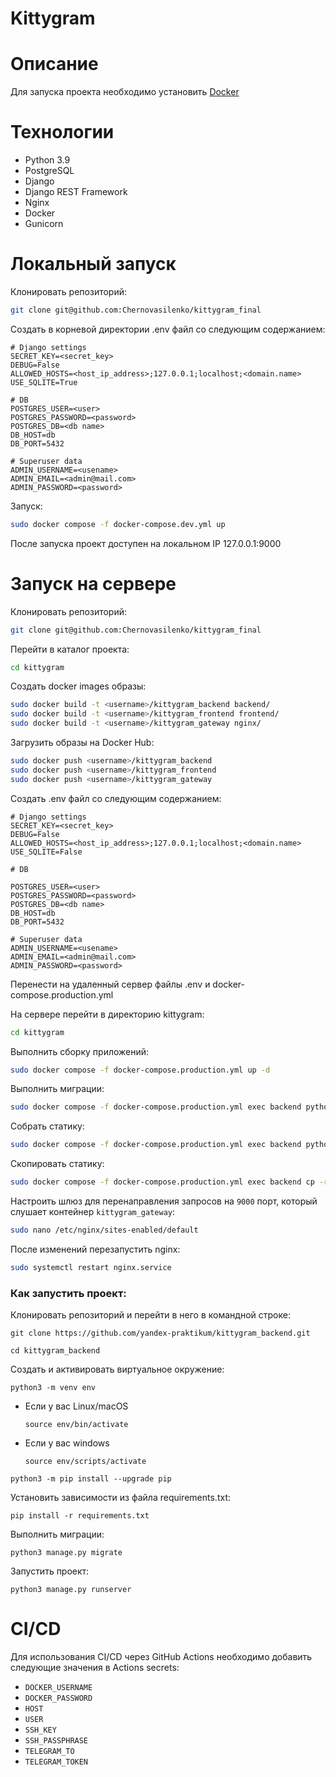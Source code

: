 # Kittygram
# Описание
Для запуска проекта необходимо установить [Docker](https://docs.docker.com/engine/install/)
# Технологии
- Python 3.9
- PostgreSQL
- Django
- Django REST Framework
- Nginx
- Docker
- Gunicorn
# Локальный запуск
Клонировать репозиторий:

```bash
git clone git@github.com:Chernovasilenko/kittygram_final
```
Создать в корневой директории .env файл со следующим содержанием:

```
# Django settings
SECRET_KEY=<secret_key>
DEBUG=False
ALLOWED_HOSTS=<host_ip_address>;127.0.0.1;localhost;<domain.name>
USE_SQLITE=True

# DB
POSTGRES_USER=<user>
POSTGRES_PASSWORD=<password>
POSTGRES_DB=<db name>
DB_HOST=db
DB_PORT=5432

# Superuser data
ADMIN_USERNAME=<usename>
ADMIN_EMAIL=<admin@mail.com>
ADMIN_PASSWORD=<password>
```

Запуск:

```bash
sudo docker compose -f docker-compose.dev.yml up
```
После  запуска проект доступен на локальном IP 127.0.0.1:9000

# Запуск на сервере
Клонировать репозиторий:

```bash
git clone git@github.com:Chernovasilenko/kittygram_final
```

Перейти в каталог проекта:

```bash
cd kittygram
```

Создать docker images образы:

```bash
sudo docker build -t <username>/kittygram_backend backend/
sudo docker build -t <username>/kittygram_frontend frontend/
sudo docker build -t <username>/kittygram_gateway nginx/
```

Загрузить образы на Docker Hub:

```bash
sudo docker push <username>/kittygram_backend
sudo docker push <username>/kittygram_frontend
sudo docker push <username>/kittygram_gateway
```

Создать .env файл со следующим содержанием:

```
# Django settings
SECRET_KEY=<secret_key>
DEBUG=False
ALLOWED_HOSTS=<host_ip_address>;127.0.0.1;localhost;<domain.name>
USE_SQLITE=False

# DB

POSTGRES_USER=<user>
POSTGRES_PASSWORD=<password>
POSTGRES_DB=<db name>
DB_HOST=db
DB_PORT=5432

# Superuser data
ADMIN_USERNAME=<usename>
ADMIN_EMAIL=<admin@mail.com>
ADMIN_PASSWORD=<password>
```
Перенести на удаленный сервер файлы .env и docker-compose.production.yml

На сервере перейти в директорию kittygram:
```bash
cd kittygram
```

Выполнить сборку приложений:
```bash
sudo docker compose -f docker-compose.production.yml up -d
```

Выполнить миграции:
```bash
sudo docker compose -f docker-compose.production.yml exec backend python manage.py migrate
```

Собрать статику:
```bash
sudo docker compose -f docker-compose.production.yml exec backend python manage.py collectstatic
```

Скопировать статику:

```bash
sudo docker compose -f docker-compose.production.yml exec backend cp -r /app/collected_static/. web/backend_static/static
```

Настроить шлюз для перенаправления запросов на `9000` порт, который слушает контейнер `kittygram_gateway`:

```bash
sudo nano /etc/nginx/sites-enabled/default
```

После изменений перезапустить nginx:
```bash
sudo systemctl restart nginx.service
```










### Как запустить проект:

Клонировать репозиторий и перейти в него в командной строке:

```
git clone https://github.com/yandex-praktikum/kittygram_backend.git
```

```
cd kittygram_backend
```

Cоздать и активировать виртуальное окружение:

```
python3 -m venv env
```

* Если у вас Linux/macOS

    ```
    source env/bin/activate
    ```

* Если у вас windows

    ```
    source env/scripts/activate
    ```

```
python3 -m pip install --upgrade pip
```

Установить зависимости из файла requirements.txt:

```
pip install -r requirements.txt
```

Выполнить миграции:

```
python3 manage.py migrate
```

Запустить проект:

```
python3 manage.py runserver
```

# CI/CD

Для использования CI/CD через GitHub Actions необходимо добавить следующие значения в Actions secrets:
- `DOCKER_USERNAME`
- `DOCKER_PASSWORD`
- `HOST`
- `USER`
- `SSH_KEY`
- `SSH_PASSPHRASE`
- `TELEGRAM_TO`
- `TELEGRAM_TOKEN`